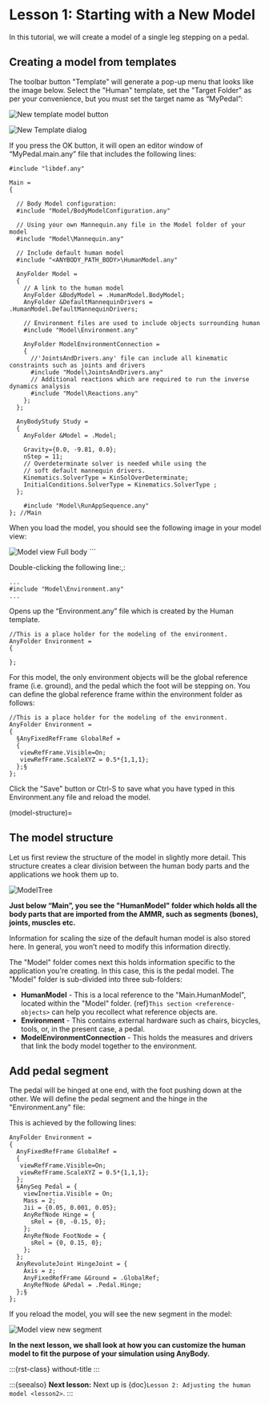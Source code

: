 # Lesson 1: Starting with a New Model

In this tutorial, we will create a model of a single leg stepping on a
pedal.

## Creating a model from templates

The toolbar button "Template" will generate a pop-up menu that looks like the image below.
Select the "Human" template, set the "Target Folder" as per your convenience, but you must set the target name as “MyPedal”:

![New template model button](_static/lesson1/image2.png)

![New Template dialog](_static/lesson1/image3.png)

If you press the OK button, it will open an editor window of
“MyPedal.main.any” file that includes the following lines:

```AnyScriptDoc
#include "libdef.any"

Main = 
{  

  // Body Model configuration:
  #include "Model/BodyModelConfiguration.any"

  // Using your own Mannequin.any file in the Model folder of your model
  #include "Model\Mannequin.any"

  // Include default human model
  #include "<ANYBODY_PATH_BODY>\HumanModel.any"

  AnyFolder Model = 
  {
    // A link to the human model
    AnyFolder &BodyModel = .HumanModel.BodyModel;
    AnyFolder &DefaultMannequinDrivers = .HumanModel.DefaultMannequinDrivers;
 
    // Environment files are used to include objects surrounding human
    #include "Model\Environment.any"   
 
    AnyFolder ModelEnvironmentConnection = 
    {
      //'JointsAndDrivers.any' file can include all kinematic constraints such as joints and drivers
      #include "Model\JointsAndDrivers.any"
      // Additional reactions which are required to run the inverse dynamics analysis
      #include "Model\Reactions.any"
    };
  };
 
  AnyBodyStudy Study = 
  {
    AnyFolder &Model = .Model;  
    
    Gravity={0.0, -9.81, 0.0};
    nStep = 11;
    // Overdeterminate solver is needed while using the 
    // soft default mannequin drivers.
    Kinematics.SolverType = KinSolOverDeterminate;
    InitialConditions.SolverType = Kinematics.SolverType ;
  };

    #include "Model\RunAppSequence.any"
}; //Main
```

When you load the model, you should see the following image in your model view:

![Model view Full body](_static/lesson1/image4.png)    ```

Double-clicking the following line:,:

```AnyScriptDoc
...
#include "Model\Environment.any"
...
```

Opens up the “Environment.any” file which is created by the Human template.

```AnyScriptDoc
//This is a place holder for the modeling of the environment.
AnyFolder Environment = 
{

};
```

For this model, the only environment objects will be the global reference frame (i.e. ground),
and the pedal which the foot will be stepping on. You can define the global reference frame within the
environment folder as follows:

```AnyScriptDoc
//This is a place holder for the modeling of the environment.
AnyFolder Environment =
{
  §AnyFixedRefFrame GlobalRef =
  {
   viewRefFrame.Visible=On;
   viewRefFrame.ScaleXYZ = 0.5*{1,1,1};
  };§
};
```

Click the "Save" button or Ctrl-S to save what you have typed in this Environment.any file and reload the model.

(model-structure)=

## The model structure

Let us first review the structure of the model in slightly more
detail. This structure creates a clear division between the human body parts
and the applications we hook them up to.

![ModelTree](_static/lesson1/image1.png)

**Just below “Main”, you see the "HumanModel" folder which holds all the body
parts that are imported from the AMMR, such as segments (bones), joints, muscles etc.**

Information for scaling the size of the default human model is also stored here.
In general, you won’t need to modify this information directly.

The "Model" folder comes next this holds information specific to the application you're creating.
In this case, this is the pedal model. The "Model" folder is sub-divided into three sub-folders:

- **HumanModel** - This is a local reference to the "Main.HumanModel", located within the "Model" folder.
  {ref}`This section <reference-objects>` can help you recollect what reference objects are.
- **Environment** - This contains external hardware such as chairs,
  bicycles, tools, or, in the present case, a pedal.
- **ModelEnvironmentConnection** - This holds the measures and drivers that link the body model together to the environment.

## Add pedal segment

The pedal will be hinged at one end, with the foot pushing down at the other.
We will define the pedal segment and the hinge in the "Environment.any" file:

This is achieved by the following lines:

```AnyScriptDoc
AnyFolder Environment =
{
  AnyFixedRefFrame GlobalRef =
  {
   viewRefFrame.Visible=On;
   viewRefFrame.ScaleXYZ = 0.5*{1,1,1};
  };
  §AnySeg Pedal = {
    viewInertia.Visible = On;
    Mass = 2;
    Jii = {0.05, 0.001, 0.05};
    AnyRefNode Hinge = {
      sRel = {0, -0.15, 0};
    };
    AnyRefNode FootNode = {
      sRel = {0, 0.15, 0};
    };
  };
  AnyRevoluteJoint HingeJoint = {
    Axis = z;
    AnyFixedRefFrame &Ground = .GlobalRef;
    AnyRefNode &Pedal = .Pedal.Hinge;
  };§
};
```

If you reload the model, you will see the new segment in the model:

![Model view new segment](_static/lesson1/image5.png)

**In the next lesson, we shall look at how you can customize the human model to fit the purpose of your
simulation using AnyBody.**

:::{rst-class} without-title
:::

:::{seealso}
**Next lesson:** Next up is {doc}`Lesson 2: Adjusting the human model <lesson2>`.
:::
